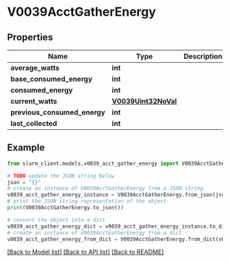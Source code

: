# V0039AcctGatherEnergy


## Properties

Name | Type | Description | Notes
------------ | ------------- | ------------- | -------------
**average_watts** | **int** |  | [optional] 
**base_consumed_energy** | **int** |  | [optional] 
**consumed_energy** | **int** |  | [optional] 
**current_watts** | [**V0039Uint32NoVal**](V0039Uint32NoVal.md) |  | [optional] 
**previous_consumed_energy** | **int** |  | [optional] 
**last_collected** | **int** |  | [optional] 

## Example

```python
from slurm_client.models.v0039_acct_gather_energy import V0039AcctGatherEnergy

# TODO update the JSON string below
json = "{}"
# create an instance of V0039AcctGatherEnergy from a JSON string
v0039_acct_gather_energy_instance = V0039AcctGatherEnergy.from_json(json)
# print the JSON string representation of the object
print(V0039AcctGatherEnergy.to_json())

# convert the object into a dict
v0039_acct_gather_energy_dict = v0039_acct_gather_energy_instance.to_dict()
# create an instance of V0039AcctGatherEnergy from a dict
v0039_acct_gather_energy_from_dict = V0039AcctGatherEnergy.from_dict(v0039_acct_gather_energy_dict)
```
[[Back to Model list]](../README.md#documentation-for-models) [[Back to API list]](../README.md#documentation-for-api-endpoints) [[Back to README]](../README.md)


